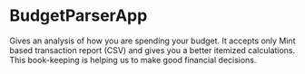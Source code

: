 # BudgetParserApp

Gives an analysis of how you are spending your budget. It accepts only Mint based transaction report (CSV) and gives you a better itemized calculations.
This book-keeping is helping us to make good financial decisions.
